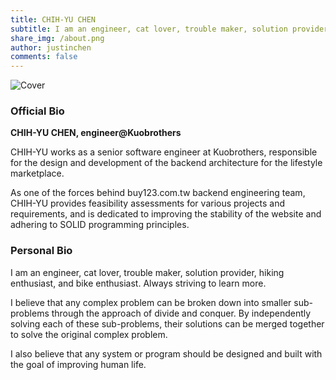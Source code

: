 ```yaml
---
title: CHIH-YU CHEN
subtitle: I am an engineer, cat lover, trouble maker, solution provider, hiking enthusiast, and bike enthusiast. Always striving to learn more.
share_img: /about.png
author: justinchen
comments: false
---
```


![Cover](/about.png)

### Official Bio

**CHIH-YU CHEN, engineer@Kuobrothers**

CHIH-YU works as a senior software engineer at Kuobrothers, responsible for the design and development of the backend architecture for the lifestyle marketplace.

As one of the forces behind buy123.com.tw backend engineering team, CHIH-YU provides feasibility assessments for various projects and requirements, and is dedicated to improving the stability of the website and adhering to SOLID programming principles.

### Personal Bio

I am an engineer, cat lover, trouble maker, solution provider, hiking enthusiast, and bike enthusiast. Always striving to learn more.

I believe that any complex problem can be broken down into smaller sub-problems through the approach of divide and conquer. By independently solving each of these sub-problems, their solutions can be merged together to solve the original complex problem.

I also believe that any system or program should be designed and built with the goal of improving human life.